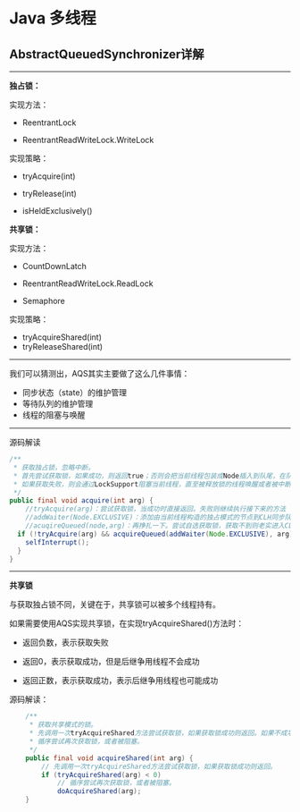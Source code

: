 # Java 多线程

## AbstractQueuedSynchronizer详解

[Java AQS源码解读|掘金]: https://juejin.cn/post/6844904035862986765

------

**独占锁：**

实现方法：

- ReentrantLock

- ReentrantReadWriteLock.WriteLock

实现策略：

- tryAcquire(int)

- tryRelease(int)

- isHeldExclusively()

**共享锁：**

实现方法：

- CountDownLatch
- ReentrantReadWriteLock.ReadLock

- Semaphore

实现策略：

- tryAcquireShared(int)
- tryReleaseShared(int)

------

我们可以猜测出，AQS其实主要做了这么几件事情：

- 同步状态（state）的维护管理
- 等待队列的维护管理
- 线程的阻塞与唤醒

------

源码解读

```java
/**
 * 获取独占锁，忽略中断。
 * 首先尝试获取锁，如果成功，则返回true；否则会把当前线程包装成Node插入到队尾，在队列中会检测是否为head的直接后继，并尝试获取锁,
 * 如果获取失败，则会通过LockSupport阻塞当前线程，直至被释放锁的线程唤醒或者被中断，随后再次尝试获取锁，如此反复。被唤醒后继续之前的代码执行
 */
public final void acquire(int arg) {
	//tryAcquire(arg)：尝试获取锁，当成功时直接返回。失败则继续执行接下来的方法
	//addWaiter(Node.EXCLUSIVE)：添加由当前线程构造的独占模式的节点到CLH同步队列中
	//acuqireQueued(node,arg)：再挣扎一下。尝试自选获取锁，获取不到则老实进入CLH等待队列并堵塞
  if (!tryAcquire(arg) && acquireQueued(addWaiter(Node.EXCLUSIVE), arg)){
    selfInterrupt();
  }
}
```

------

**共享锁**

与获取独占锁不同，关键在于，共享锁可以被多个线程持有。

如果需要使用AQS实现共享锁，在实现tryAcquireShared()方法时：

- 返回负数，表示获取失败

- 返回0，表示获取成功，但是后继争用线程不会成功

- 返回正数，表示获取成功，表示后继争用线程也可能成功

源码解读：

```java
    /**
     * 获取共享模式的锁。
     * 先调用一次tryAcquireShared方法尝试获取锁，如果获取锁成功则返回。如果不成功则
     * 循序尝试再次获取锁，或者被阻塞。
     */
    public final void acquireShared(int arg) {
      	// 先调用一次tryAcquireShared方法尝试获取锁，如果获取锁成功则返回。
        if (tryAcquireShared(arg) < 0)
          	// 循序尝试再次获取锁，或者被阻塞。
            doAcquireShared(arg);
    }
```

